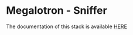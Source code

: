 # Megalotron - Sniffer

The documentation of this stack is available [HERE](https://github.com/Megalotron/Doculotron)